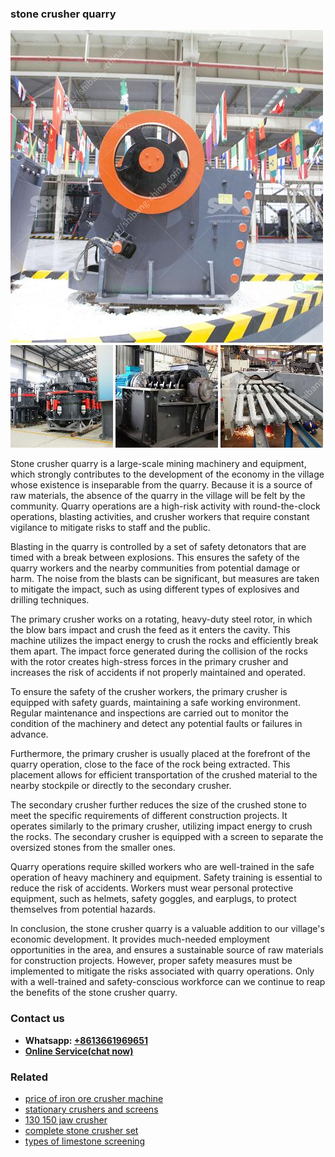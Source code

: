 <h3>stone crusher quarry</h3><img src='1708408671.jpg' alt=''><p>Stone crusher quarry is a large-scale mining machinery and equipment, which strongly contributes to the development of the economy in the village whose existence is inseparable from the quarry. Because it is a source of raw materials, the absence of the quarry in the village will be felt by the community. Quarry operations are a high-risk activity with round-the-clock operations, blasting activities, and crusher workers that require constant vigilance to mitigate risks to staff and the public.</p><p>Blasting in the quarry is controlled by a set of safety detonators that are timed with a break between explosions. This ensures the safety of the quarry workers and the nearby communities from potential damage or harm. The noise from the blasts can be significant, but measures are taken to mitigate the impact, such as using different types of explosives and drilling techniques.</p><p>The primary crusher works on a rotating, heavy-duty steel rotor, in which the blow bars impact and crush the feed as it enters the cavity. This machine utilizes the impact energy to crush the rocks and efficiently break them apart. The impact force generated during the collision of the rocks with the rotor creates high-stress forces in the primary crusher and increases the risk of accidents if not properly maintained and operated.</p><p>To ensure the safety of the crusher workers, the primary crusher is equipped with safety guards, maintaining a safe working environment. Regular maintenance and inspections are carried out to monitor the condition of the machinery and detect any potential faults or failures in advance.</p><p>Furthermore, the primary crusher is usually placed at the forefront of the quarry operation, close to the face of the rock being extracted. This placement allows for efficient transportation of the crushed material to the nearby stockpile or directly to the secondary crusher.</p><p>The secondary crusher further reduces the size of the crushed stone to meet the specific requirements of different construction projects. It operates similarly to the primary crusher, utilizing impact energy to crush the rocks. The secondary crusher is equipped with a screen to separate the oversized stones from the smaller ones.</p><p>Quarry operations require skilled workers who are well-trained in the safe operation of heavy machinery and equipment. Safety training is essential to reduce the risk of accidents. Workers must wear personal protective equipment, such as helmets, safety goggles, and earplugs, to protect themselves from potential hazards.</p><p>In conclusion, the stone crusher quarry is a valuable addition to our village's economic development. It provides much-needed employment opportunities in the area, and ensures a sustainable source of raw materials for construction projects. However, proper safety measures must be implemented to mitigate the risks associated with quarry operations. Only with a well-trained and safety-conscious workforce can we continue to reap the benefits of the stone crusher quarry.</p><h3>Contact us</h3><ul><li><strong>Whatsapp:&nbsp;<a href="https://wa.me/8613661969651">+8613661969651</a></strong></li><li><a href="https://swt.shibang-china.com/?git&amp;zhl&amp;stone crusher quarry"><strong>Online Service(chat now)</strong></a></li></ul><h3>Related</h3><ul><li><a href='price of iron ore crusher machine.md'>price of iron ore crusher machine</a></li><li><a href='stationary crushers and screens.md'>stationary crushers and screens</a></li><li><a href='130 150 jaw crusher.md'>130 150 jaw crusher</a></li><li><a href='complete stone crusher set.md'>complete stone crusher set</a></li><li><a href='types of limestone screening.md'>types of limestone screening</a></li></ul>